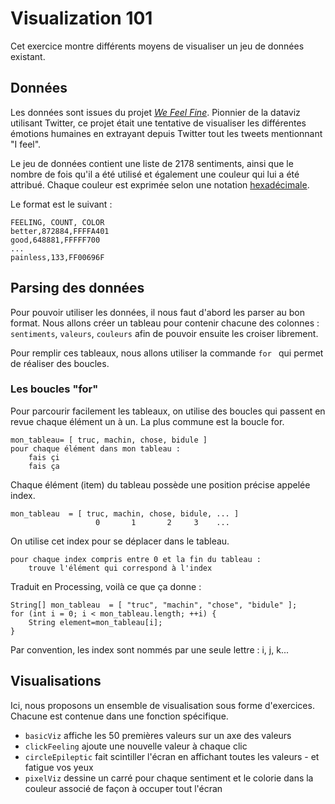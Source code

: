 # Visualization 101

Cet exercice montre différents moyens de visualiser un jeu de données existant.

## Données

Les données sont issues du projet *[We Feel Fine](http://wefeelfine.org/)*. Pionnier de la dataviz utilisant Twitter, ce projet était une tentative de visualiser les différentes émotions humaines en extrayant depuis Twitter tout les tweets mentionnant "I feel". 

Le jeu de données contient une liste de 2178 sentiments, ainsi que le nombre de fois qu'il a été utilisé et également une couleur qui lui a été attribué. Chaque couleur est exprimée selon une notation [hexadécimale](https://processing.org/reference/hex_.html). 

Le format est le suivant : 

    FEELING, COUNT, COLOR 
    better,872884,FFFFA401
    good,648881,FFFFF700
    ...
    painless,133,FF00696F

## Parsing des données

Pour pouvoir utiliser les données, il nous faut d'abord les parser au bon format.  Nous allons créer un tableau pour contenir chacune des colonnes : ```sentiments```, ```valeurs```, ```couleurs``` afin de pouvoir ensuite les croiser librement.

Pour remplir ces tableaux, nous allons utiliser la commande   ```for ``` qui permet de réaliser des boucles.

### Les boucles "for"

Pour parcourir facilement les tableaux, on utilise des boucles qui passent en revue chaque élément un à un. La plus commune est la boucle for.

    mon_tableau= [ truc, machin, chose, bidule ]
    pour chaque élément dans mon tableau : 
        fais çi
        fais ça

Chaque élément (item) du tableau possède une position précise appelée index.

    mon_tableau  = [ truc, machin, chose, bidule, ... ]
                       0       1       2     3    ...

On utilise cet index pour se déplacer dans le tableau.

    pour chaque index compris entre 0 et la fin du tableau :
        trouve l'élément qui correspond à l'index

Traduit en Processing, voilà ce que ça donne :

    String[] mon_tableau  = [ "truc", "machin", "chose", "bidule" ];
    for (int i = 0; i < mon_tableau.length; ++i) {
        String element=mon_tableau[i];
    }

Par convention, les index sont nommés par une seule lettre : i, j, k...


## Visualisations

Ici, nous proposons un ensemble de visualisation sous forme d'exercices. Chacune est contenue dans une fonction spécifique.

* ```basicViz``` affiche les 50 premières valeurs sur un axe des valeurs
* ```clickFeeling``` ajoute une nouvelle valeur à chaque clic
*  ```circleEpileptic``` fait scintiller l'écran en affichant toutes les valeurs - et fatigue vos yeux
* ```pixelViz``` dessine un carré pour chaque sentiment et le colorie dans la couleur associé de façon à occuper tout l'écran
